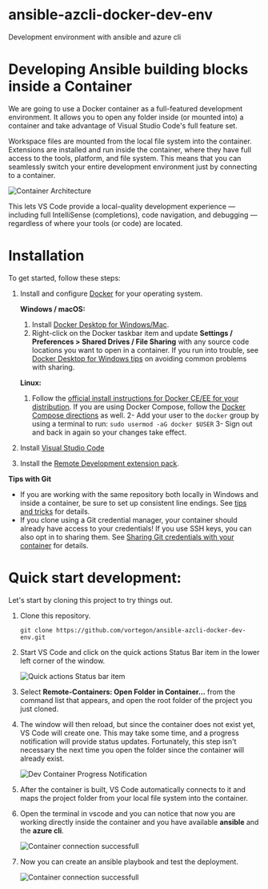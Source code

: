# ansible-azcli-docker-dev-env
Development environment with ansible and azure cli

# Developing Ansible building blocks inside a Container

We are going to use a Docker container as a full-featured development environment. It allows you to open any folder inside (or mounted into) a container and take advantage of Visual Studio Code's full feature set.

Workspace files are mounted from the local file system into the container. Extensions are installed and run inside the container, where they have full access to the tools, platform, and file system. This means that you can seamlessly switch your entire development environment just by connecting to a container.

<IMG  src="https://code.visualstudio.com/assets/docs/remote/containers/architecture-containers.png"  alt="Container Architecture"/>

This lets VS Code provide a local-quality development experience — including full IntelliSense (completions), code navigation, and debugging — regardless of where your tools (or code) are located.

# Installation

To get started, follow these steps:

1. Install and configure [Docker](https://www.docker.com/get-started) for your operating system.

    **Windows / macOS:**
    1. Install [Docker Desktop for Windows/Mac](https://www.docker.com/products/docker-desktop).
    2. Right-click on the Docker taskbar item and update **Settings / Preferences > Shared Drives / File Sharing** with any source code locations you want to open in a container. If you run into trouble, see [Docker Desktop for Windows tips](https://code.visualstudio.com/docs/remote/troubleshooting#_docker-desktop-for-windows-tips) on avoiding common problems with sharing.

    **Linux:**
    1. Follow the [official install instructions for Docker CE/EE for your distribution](https://docs.docker.com/install/#supported-platforms). If you are using Docker Compose, follow the [Docker Compose directions](https://docs.docker.com/compose/install/) as well.
    2- Add your user to the `docker` group by using a terminal to run: `sudo usermod -aG docker $USER`
    3- Sign out and back in again so your changes take effect.

2. Install [Visual Studio Code](https://code.visualstudio.com/)
3. Install the [Remote Development extension pack](https://aka.ms/vscode-remote/download/extension).

**Tips with Git**
- If you are working with the same repository both locally in Windows and inside a container, be sure to set up consistent line endings. See [tips and tricks](https://code.visualstudio.com/docs/remote/troubleshooting#_resolving-git-line-ending-issues-in-containers-resulting-in-many-modified-files) for details.
- If you clone using a Git credential manager, your container should already have access to your credentials! If you use SSH keys, you can also opt in to sharing them. See [Sharing Git credentials with your container](https://code.visualstudio.com/docs/remote/containers#_sharing-git-credentials-with-your-container) for details.

# Quick start development:
Let's start by cloning this project to try things out.

1. Clone this repository.

    `git clone https://github.com/vortegon/ansible-azcli-docker-dev-env.git`

2. Start VS Code and click on the quick actions Status Bar item in the lower left corner of the window.

    <IMG  src="https://code.visualstudio.com/assets/docs/remote/common/remote-dev-status-bar.png"  alt="Quick actions Status bar item"/>

3. Select **Remote-Containers: Open Folder in Container...** from the command list that appears, and open the root folder of the project you just cloned.

4. The window will then reload, but since the container does not exist yet, VS Code will create one. This may take some time, and a progress notification will provide status updates. Fortunately, this step isn't necessary the next time you open the folder since the container will already exist.

   <IMG  src="https://code.visualstudio.com/assets/docs/remote/containers/dev-container-progress.png"  alt="Dev Container Progress Notification"/>

5. After the container is built, VS Code automatically connects to it and maps the project folder from your local file system into the container.

6. Open the terminal in vscode and you can notice that now you are working directly inside the container and you have available **ansible** and the **azure cli**.

    <IMG  src="https://raw.githubusercontent.com/vortegon/ansible-azcli-docker-dev-env/master/doc/assets/6.png"  alt="Container connection successfull"/>

7. Now you can create an ansible playbook and test the deployment.

    <IMG  src="https://raw.githubusercontent.com/vortegon/ansible-azcli-docker-dev-env/master/doc/assets/7.png"  alt="Container connection successfull"/>
